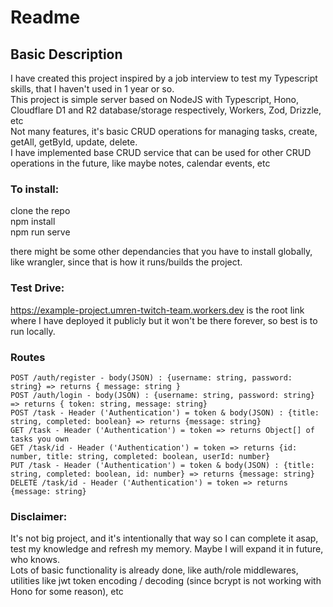 # Readme
## Basic Description
I have created this project inspired by a job interview to test my Typescript skills, that I haven't used in 1 year or so.  
This project is simple server based on NodeJS with Typescript, Hono, Cloudflare D1 and R2 database/storage respectively, Workers, Zod, Drizzle, etc  
Not many features, it's basic CRUD operations for managing tasks, create, getAll, getById, update, delete.  
I have implemented base CRUD service that can be used for other CRUD operations in the future, like maybe notes, calendar events, etc  

  ### To install:
clone the repo  
npm install  
npm run serve  

there might be some other dependancies that you have to install globally, like wrangler, since that is how it runs/builds the project.

### Test Drive:  
https://example-project.umren-twitch-team.workers.dev is the root link where I have deployed it publicly but it won't be there forever, so best is to run locally.
  
### Routes
```
POST /auth/register - body(JSON) : {username: string, password: string} => returns { message: string }  
POST /auth/login - body(JSON) : {username: string, password: string} => returns { token: string, message: string}  
POST /task - Header ('Authentication') = token & body(JSON) : {title: string, completed: boolean} => returns {message: string}  
GET /task - Header ('Authentication') = token => returns Object[] of tasks you own  
GET /task/id - Header ('Authentication') = token => returns {id: number, title: string, completed: boolean, userId: number}  
PUT /task - Header ('Authentication') = token & body(JSON) : {title: string, completed: boolean, id: number} => returns {message: string}  
DELETE /task/id - Header ('Authentication') = token => returns {message: string}
```
  
### Disclaimer:  
It's not big project, and it's intentionally that way so I can complete it asap, test my knowledge and refresh my memory. Maybe I will expand it in future, who knows.   
Lots of basic functionality is already done, like auth/role middlewares, utilities like jwt token encoding / decoding (since bcrypt is not working with Hono for some reason), etc
